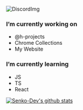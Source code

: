![DiscordImg](https://img.shields.io/badge/DISCORD-SenkoDev%232137-blue?style=for-the-badge&logo=discord)

### I’m currently working on
- @h-projects
- Chrome Collections
- My Website

### I’m currently learning 
- JS
- TS
- React

[![Senko-Dev's github stats](https://github-readme-stats.vercel.app/api?username=Senko-Dev)](https://github.com/anuraghazra/github-readme-stats)
